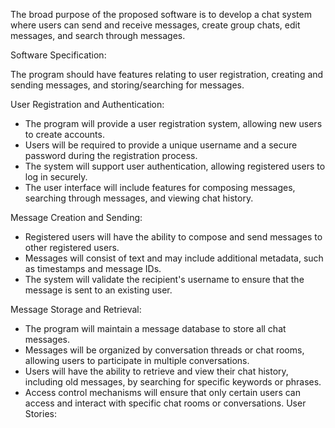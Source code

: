 The broad purpose of the proposed software is to develop a chat system where users can send and receive messages, create group chats, edit messages, and search through messages.

Software Specification:

The program should have features relating to user registration, creating and sending messages, and storing/searching for messages.

User Registration and Authentication:

- The program will provide a user registration system, allowing new users to create accounts.
- Users will be required to provide a unique username and a secure password during the registration process.
- The system will support user authentication, allowing registered users to log in securely.
- The user interface will include features for composing messages, searching through messages, and viewing chat history.
  
Message Creation and Sending:

- Registered users will have the ability to compose and send messages to other registered users.
- Messages will consist of text and may include additional metadata, such as timestamps and message IDs.
- The system will validate the recipient's username to ensure that the message is sent to an existing user.
 
Message Storage and Retrieval:

- The program will maintain a message database to store all chat messages.
- Messages will be organized by conversation threads or chat rooms,
allowing users to participate in multiple conversations.
- Users will have the ability to retrieve and view their chat history, including
old messages, by searching for specific keywords or phrases.
- Access control mechanisms will ensure that only certain users can access
and interact with specific chat rooms or conversations. User Stories:
